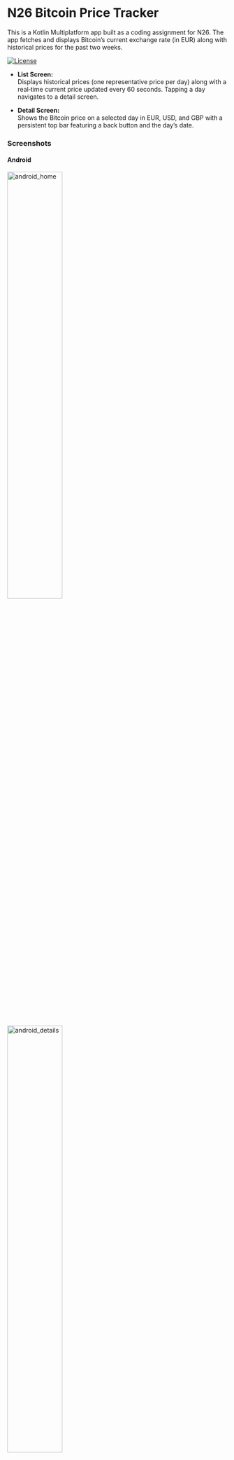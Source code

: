 # N26 Bitcoin Price Tracker

This is a Kotlin Multiplatform app built as a coding assignment for N26.
The app fetches and displays Bitcoin’s current exchange rate (in EUR) along with historical prices for the past two weeks.

[![License](https://img.shields.io/badge/License-Apache_2.0-blue.svg)](https://opensource.org/licenses/Apache-2.0)

- **List Screen:**  
  Displays historical prices (one representative price per day) along with a real‑time current price updated every 60 seconds. Tapping a day navigates to a detail screen.

- **Detail Screen:**  
  Shows the Bitcoin price on a selected day in EUR, USD, and GBP with a persistent top bar featuring a back button and the day’s date.

### Screenshots

#### Android
<img alt="android_home" src="images/home_android.png" height="50%" width="50%"/>
<img alt="android_details" src="images/details_android.png" height="50%" width="50%"/>

#### iOS
<img alt="ios_home" src="images/home_ios.png" height="50%" width="50%"/>
<img alt="ios_details" src="images/details_ios.png" height="50%" width="50%"/>

---

## Features

- **Real-Time Refresh:**  
  The current price auto-refreshes every minute when the screen is active, using lifecycle-aware coroutines.

- **Historical Data Aggregation:**  
  Multiple data points per day are grouped by UTC day boundaries (e.g., using the last recorded value as the “closing” price).

- **Type-Safe Navigation:**  
  Navigation is implemented using sealed classes and typed arguments to minimize errors.

- **Lifecycle-Aware UI:**  
  Custom effects ensure that auto-refresh operations run only when the screen is resumed.

- **Clean Architecture:**  
  Separation of concerns through interactors, view models, and data sources with caching and error handling.

---

## Technologies

This project leverages several key multiplatform libraries:

The data displayed by the app is from [CoinGecko API](https://docs.coingecko.com/v3.0.1/reference/introduction/).

- **UI & Navigation:**
    - [Compose Multiplatform](https://jb.gg/compose)
    - [Navigation Compose](https://developer.android.com/jetpack/compose/navigation)

- **Networking & Serialization:**
    - [Ktor](https://ktor.io/)
    - [kotlinx.serialization](https://github.com/Kotlin/kotlinx.serialization)

- **Dependency Injection:**
    - [Koin](https://github.com/InsertKoinIO/koin)

- **Concurrency:**
    - [kotlinx.coroutines](https://github.com/Kotlin/kotlinx.coroutines)

- **Date Handling:**
    - [kotlinx.datetime](https://github.com/Kotlin/kotlinx-datetime)

- **Logging:**
    - [Kermit](https://kermit.touchlab.co)

- **Build configuration:**
    - [BuildKonfig](https://github.com/yshrsmz/BuildKonfig)
---

## Setup and Running

### Android

- Open the project in Android Studio.
- Ensure your Android emulator or device is connected.
- Build and run the app.

### iOS

- **Requirements:**  
  Ensure you’re on a Mac with Xcode installed.

- **Configuration:**  
  Set your iOS signing settings (TEAM_ID, BUNDLE_ID, APP_NAME) in your config file.

- **Running:**  
  Open the generated Xcode project, select an available iOS simulator, and build & run the app.

**Note:** The Public API restricts historical data to the past 365 days only. A Pro-API key is required for the complete range.

---

## Project Structure

- **Feature Modules:**
    - **Home:**  
      Contains the list screen with historical prices and current price auto-refresh.
    - **Details:**  
      Displays detailed price information for a selected day.

- **Core:**  
  Shared business logic, domain models, and interactors.

- **Data:**  
  Networking, caching, and remote data sources.

- **UI:**  
  Common design system and theming.

---

## Navigation & Lifecycle

- **Navigation:**  
  The app uses a simple navigation setup with typed routes (e.g., sealed classes) to manage transitions between the Home and Detail screens.

- **Lifecycle-Aware Refresh:**  
  A custom `LifecycleResumeEffect` ensures that auto-refresh tasks (like fetching the current price every 60 seconds) run only when the screen is resumed, minimizing unnecessary network calls.

- **Date & Time Handling:**  
  Dates are consistently converted using UTC for API calls and then to local time for display, ensuring that day boundaries are handled correctly across time zones.

---

## Customization & Branding

- **N26 Branding:**  
  The app uses N26’s brand color (Teal 500, typically `#009688`) throughout the UI for consistency.

- **UI Design:**
    - The home screen features a modest title ("Bitcoin Price Tracker") with a subtitle ("❤ made with love by n26").
    - The current price is prominently displayed in a large, animated font and centered.
    - Historical prices are listed in a vertical list with each row showing a formatted date and price, along with a forward arrow icon to indicate clickability.

---

## License

This project is licensed under the Apache License, Version 2.0. See [LICENSE](LICENSE) for details.

---

Happy coding!
